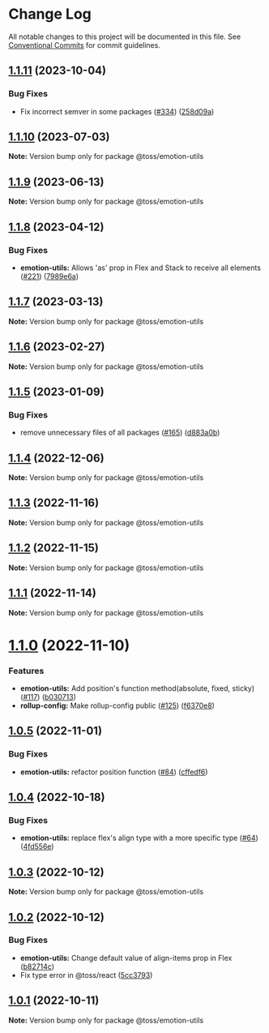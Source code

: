 # Change Log

All notable changes to this project will be documented in this file.
See [Conventional Commits](https://conventionalcommits.org) for commit guidelines.

## [1.1.11](https://github.com/toss/slash/compare/@toss/emotion-utils@1.1.10...@toss/emotion-utils@1.1.11) (2023-10-04)

### Bug Fixes

* Fix incorrect semver in some packages ([#334](https://github.com/toss/slash/issues/334)) ([258d09a](https://github.com/toss/slash/commit/258d09a02a0075a3004762f969b4c13a5d06eecd))

## [1.1.10](https://github.com/toss/slash/compare/@toss/emotion-utils@1.1.9...@toss/emotion-utils@1.1.10) (2023-07-03)

**Note:** Version bump only for package @toss/emotion-utils

## [1.1.9](https://github.com/toss/slash/compare/@toss/emotion-utils@1.1.8...@toss/emotion-utils@1.1.9) (2023-06-13)

**Note:** Version bump only for package @toss/emotion-utils

## [1.1.8](https://github.com/toss/slash/compare/@toss/emotion-utils@1.1.7...@toss/emotion-utils@1.1.8) (2023-04-12)

### Bug Fixes

* **emotion-utils:** Allows 'as' prop in Flex and Stack to receive all elements ([#221](https://github.com/toss/slash/issues/221)) ([7989e6a](https://github.com/toss/slash/commit/7989e6aa0b4b0f81bf11bbb5d601f68ec766e2d0))

## [1.1.7](https://github.com/toss/slash/compare/@toss/emotion-utils@1.1.6...@toss/emotion-utils@1.1.7) (2023-03-13)

**Note:** Version bump only for package @toss/emotion-utils

## [1.1.6](https://github.com/toss/slash/compare/@toss/emotion-utils@1.1.5...@toss/emotion-utils@1.1.6) (2023-02-27)

**Note:** Version bump only for package @toss/emotion-utils

## [1.1.5](https://github.com/toss/slash/compare/@toss/emotion-utils@1.1.4...@toss/emotion-utils@1.1.5) (2023-01-09)

### Bug Fixes

* remove unnecessary files of all packages ([#165](https://github.com/toss/slash/issues/165)) ([d883a0b](https://github.com/toss/slash/commit/d883a0b2aebdbc2ca39c67902cec754c63921dfe))

## [1.1.4](https://github.com/toss/slash/compare/@toss/emotion-utils@1.1.3...@toss/emotion-utils@1.1.4) (2022-12-06)

**Note:** Version bump only for package @toss/emotion-utils

## [1.1.3](https://github.com/toss/slash/compare/@toss/emotion-utils@1.1.2...@toss/emotion-utils@1.1.3) (2022-11-16)

**Note:** Version bump only for package @toss/emotion-utils

## [1.1.2](https://github.com/toss/slash/compare/@toss/emotion-utils@1.1.1...@toss/emotion-utils@1.1.2) (2022-11-15)

**Note:** Version bump only for package @toss/emotion-utils

## [1.1.1](https://github.com/toss/slash/compare/@toss/emotion-utils@1.1.0...@toss/emotion-utils@1.1.1) (2022-11-14)

**Note:** Version bump only for package @toss/emotion-utils

# [1.1.0](https://github.com/toss/slash/compare/@toss/emotion-utils@1.0.5...@toss/emotion-utils@1.1.0) (2022-11-10)

### Features

* **emotion-utils:** Add position's function method(absolute, fixed, sticky) ([#117](https://github.com/toss/slash/issues/117)) ([b030713](https://github.com/toss/slash/commit/b030713e17e0dfb7b8429c38093f773a28ca1225))
* **rollup-config:** Make rollup-config public ([#125](https://github.com/toss/slash/issues/125)) ([f6370e8](https://github.com/toss/slash/commit/f6370e8c4b0fa926e923b518c26b7071ee0e53da))

## [1.0.5](https://github.com/toss/slash/compare/@toss/emotion-utils@1.0.4...@toss/emotion-utils@1.0.5) (2022-11-01)

### Bug Fixes

* **emotion-utils:** refactor position function  ([#84](https://github.com/toss/slash/issues/84)) ([cffedf6](https://github.com/toss/slash/commit/cffedf602aedf301aea9bd8081841f63cc3e03c5))

## [1.0.4](https://github.com/toss/slash/compare/@toss/emotion-utils@1.0.3...@toss/emotion-utils@1.0.4) (2022-10-18)

### Bug Fixes

* **emotion-utils:** replace flex's align type with a more specific type ([#64](https://github.com/toss/slash/issues/64)) ([4fd556e](https://github.com/toss/slash/commit/4fd556ea4c5a58a4f68f28adea8c4c06d3b8e44c))

## [1.0.3](https://github.com/toss/slash/compare/@toss/emotion-utils@1.0.2...@toss/emotion-utils@1.0.3) (2022-10-12)

**Note:** Version bump only for package @toss/emotion-utils

## [1.0.2](https://github.com/toss/slash/compare/@toss/emotion-utils@1.0.1...@toss/emotion-utils@1.0.2) (2022-10-12)

### Bug Fixes

* **emotion-utils:** Change default value of align-items prop in Flex ([b82714c](https://github.com/toss/slash/commit/b82714c13edcdee68ecd72aa61bfddcabbacf295))
* Fix type error in @toss/react ([5cc3793](https://github.com/toss/slash/commit/5cc37936e8739204f32f9f50ee61570b758343f8))

## [1.0.1](https://github.com/toss/slash/compare/@toss/emotion-utils@1.0.0...@toss/emotion-utils@1.0.1) (2022-10-11)

**Note:** Version bump only for package @toss/emotion-utils
